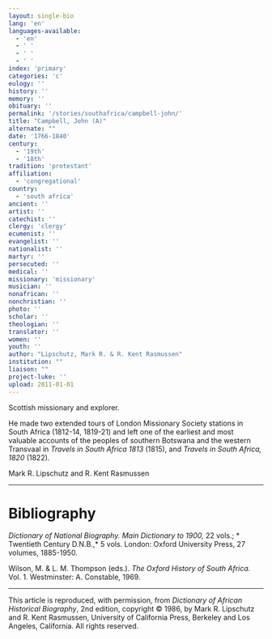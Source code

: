 ```yaml
---
layout: single-bio
lang: 'en'
languages-available:
  - 'en'
  - ' '
  - ' '
  - ' '
index: 'primary'
categories: 'c'
eulogy: ''
history: ''
memory: ''
obituary: ''
permalink: '/stories/southafrica/campbell-john/'
title: "Campbell, John (A)"
alternate: ""
date: '1766-1840'
century:
  - '19th'
  - '18th'
tradition: 'protestant'
affiliation:
  - 'congregational'
country:
  - 'south africa'
ancient: ''
artist: ''
catechist: ''
clergy: 'clergy'
ecumenist: ''
evangelist: ''
nationalist: ''
martyr: ''
persecuted: ''
medical: ''
missionary: 'missionary'
musician: ''
nonafrican: ''
nonchristian: ''
photo: ''
scholar: ''
theologian: ''
translator: ''
women: ''
youth: ''
author: "Lipschutz, Mark R. & R. Kent Rasmussen"
institution: ""
liaison: ""
project-luke: ''
upload: 2011-01-01
---
```




Scottish missionary and explorer.

He made two extended tours of London Missionary Society stations in South Africa (1812-14, 1819-21) and left one of the earliest and most valuable accounts of the peoples of southern Botswana and the western Transvaal in *Travels in South Africa 1813* (1815), and *Travels in South Africa, 1820* (1822).

Mark R. Lipschutz and R. Kent Rasmussen

---

# Bibliography

*Dictionary of National Biography.  Main Dictionary to 1900,* 22 vols.; * Twentieth Century D.N.B.,* 5 vols.  London: Oxford University Press, 27 volumes, 1885-1950.

Wilson, M. & L. M. Thompson (eds.).  *The Oxford History of South Africa.*  Vol. 1.   Westminster: A. Constable, 1969.

---

This article is reproduced, with permission, from *Dictionary of African Historical Biography*, 2nd edition, copyright &copy; 1986, by Mark R. Lipschutz and R. Kent Rasmussen,  University of California Press, Berkeley and Los Angeles, California.  All rights reserved.
